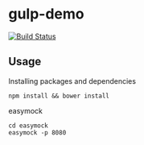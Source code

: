 gulp-demo
==========

[![Build Status](https://travis-ci.org/morinpic/nanika-gulp.svg)](https://travis-ci.org/morinpic/nanika-gulp)

## Usage

Installing packages and dependencies
```
npm install && bower install
```

easymock
```
cd easymock
easymock -p 8080
```
